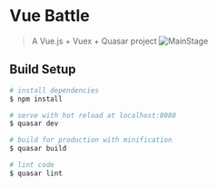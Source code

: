 # Vue Battle

> A Vue.js + Vuex + Quasar project
![MainStage](https://user-images.githubusercontent.com/10968602/27572593-d6f8662e-5ada-11e7-9971-266360b409de.png)

## Build Setup

``` bash
# install dependencies
$ npm install

# serve with hot reload at localhost:8080
$ quasar dev

# build for production with minification
$ quasar build

# lint code
$ quasar lint
```
